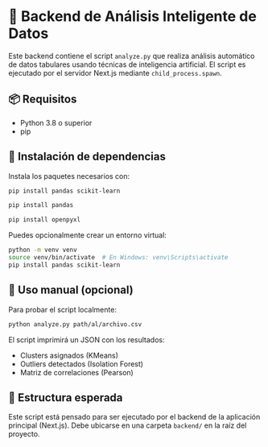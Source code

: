 # 🧠 Backend de Análisis Inteligente de Datos

Este backend contiene el script `analyze.py` que realiza análisis automático de datos tabulares usando técnicas de inteligencia artificial. El script es ejecutado por el servidor Next.js mediante `child_process.spawn`.

## 📦 Requisitos

- Python 3.8 o superior
- pip

## 🧪 Instalación de dependencias

Instala los paquetes necesarios con:

```bash
pip install pandas scikit-learn
```

```bash
pip install pandas
```

```bash
pip install openpyxl
```

Puedes opcionalmente crear un entorno virtual:

```bash
python -m venv venv
source venv/bin/activate  # En Windows: venv\Scripts\activate
pip install pandas scikit-learn
```

## 🚀 Uso manual (opcional)

Para probar el script localmente:

```bash
python analyze.py path/al/archivo.csv
```

El script imprimirá un JSON con los resultados:

- Clusters asignados (KMeans)
- Outliers detectados (Isolation Forest)
- Matriz de correlaciones (Pearson)

## 📁 Estructura esperada

Este script está pensado para ser ejecutado por el backend de la aplicación principal (Next.js). Debe ubicarse en una carpeta `backend/` en la raíz del proyecto.
